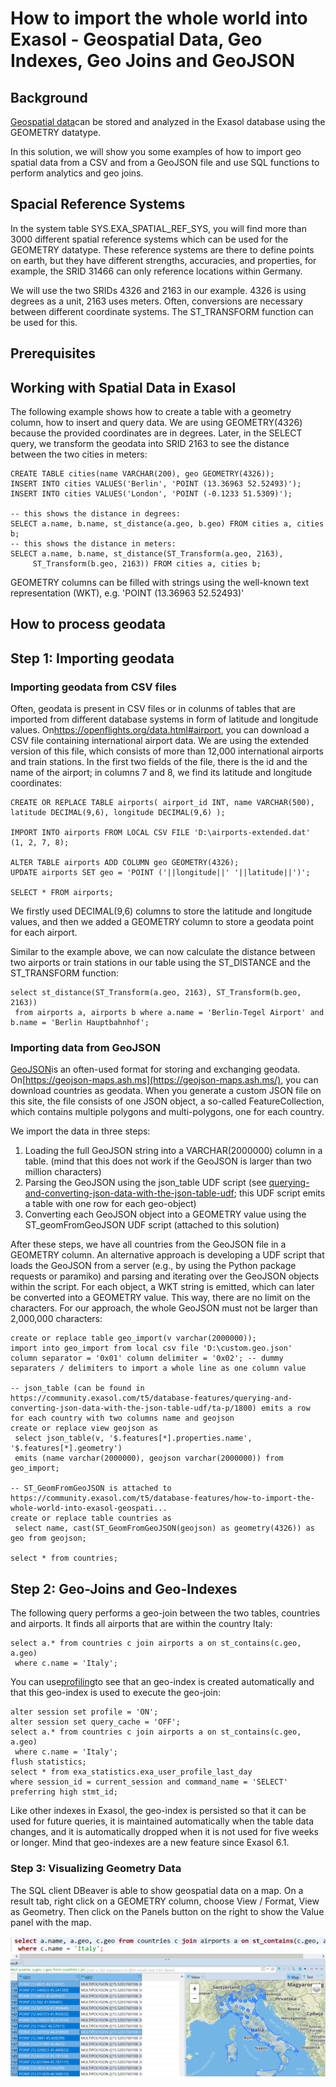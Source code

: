 # How to import the whole world into Exasol - Geospatial Data, Geo Indexes, Geo Joins and GeoJSON 
## Background

[Geospatial data](https://docs.exasol.com/sql_references/geospatialdata.htm)can be stored and analyzed in the Exasol database using the GEOMETRY datatype.

In this solution, we will show you some examples of how to import geo spatial data from a CSV and from a GeoJSON file and use SQL functions to perform analytics and geo joins.

## Spacial Reference Systems

In the system table SYS.EXA_SPATIAL_REF_SYS, you will find more than 3000 different spatial reference systems which can be used for the GEOMETRY datatype. These reference systems are there to define points on earth, but they have different strengths, accuracies, and properties, for example, the SRID 31466 can only reference locations within Germany.

We will use the two SRIDs 4326 and 2163 in our example. 4326 is using degrees as a unit, 2163 uses meters. Often, conversions are necessary between different coordinate systems. The ST_TRANSFORM function can be used for this.

## Prerequisites

## Working with Spatial Data in Exasol

The following example shows how to create a table with a geometry column, how to insert and query data. We are using GEOMETRY(4326) because the provided coordinates are in degrees. Later, in the SELECT query, we transform the geodata into SRID 2163 to see the distance between the two cities in meters:


```"code-sql"
CREATE TABLE cities(name VARCHAR(200), geo GEOMETRY(4326));
INSERT INTO cities VALUES('Berlin', 'POINT (13.36963 52.52493)');
INSERT INTO cities VALUES('London', 'POINT (-0.1233 51.5309)');

-- this shows the distance in degrees:
SELECT a.name, b.name, st_distance(a.geo, b.geo) FROM cities a, cities b;
-- this shows the distance in meters:
SELECT a.name, b.name, st_distance(ST_Transform(a.geo, 2163),
     ST_Transform(b.geo, 2163)) FROM cities a, cities b;
```
GEOMETRY columns can be filled with strings using the well-known text representation (WKT), e.g. 'POINT (13.36963 52.52493)'

## How to process geodata

## Step 1: Importing geodata

### Importing geodata from CSV files

Often, geodata is present in CSV files or in colunms of tables that are imported from different database systems in form of latitude and longitude values. On<https://openflights.org/data.html#airport>, you can download a CSV file containing international airport data. We are using the extended version of this file, which consists of more than 12,000 international airports and train stations. In the first two fields of the file, there is the id and the name of the airport; in columns 7 and 8, we find its latitude and longitude coordinates:


```"code-sql"
CREATE OR REPLACE TABLE airports( airport_id INT, name VARCHAR(500), latitude DECIMAL(9,6), longitude DECIMAL(9,6) );

IMPORT INTO airports FROM LOCAL CSV FILE 'D:\airports-extended.dat' (1, 2, 7, 8);

ALTER TABLE airports ADD COLUMN geo GEOMETRY(4326);
UPDATE airports SET geo = 'POINT ('||longitude||' '||latitude||')';

SELECT * FROM airports;
```
We firstly used DECIMAL(9,6) columns to store the latitude and longitude values, and then we added a GEOMETRY column to store a geodata point for each airport.

Similar to the example above, we can now calculate the distance between two airports or train stations in our table using the ST_DISTANCE and the ST_TRANSFORM function:


```"code-sql"
select st_distance(ST_Transform(a.geo, 2163), ST_Transform(b.geo, 2163))  
 from airports a, airports b where a.name = 'Berlin-Tegel Airport' and b.name = 'Berlin Hauptbahnhof'; 
```
### Importing data from GeoJSON

[GeoJSON](https://tools.ietf.org/html/rfc7946)is an often-used format for storing and exchanging geodata. On[https://geojson-maps.ash.ms](https://geojson-maps.ash.ms/), you can download countries as geodata. When you generate a custom JSON file on this site, the file consists of one JSON object, a so-called FeatureCollection, which contains multiple polygons and multi-polygons, one for each country.

We import the data in three steps:

1. Loading the full GeoJSON string into a VARCHAR(2000000) column in a table. (mind that this does not work if the GeoJSON is larger than two million characters)
2. Parsing the GeoJSON using the json_table UDF script (see [querying-and-converting-json-data-with-the-json-table-udf](https://community.exasol.com/t5/database-features/querying-and-converting-json-data-with-the-json-table-udf/ta-p/1800); this UDF script emits a table with one row for each geo-object)
3. Converting each GeoJSON object into a GEOMETRY value using the ST_geomFromGeoJSON UDF script (attached to this solution)

After these steps, we have all countries from the GeoJSON file in a GEOMETRY column. An alternative approach is developing a UDF script that loads the GeoJSON from a server (e.g., by using the Python package requests or paramiko) and parsing and iterating over the GeoJSON objects within the script. For each object, a WKT string is emitted, which can later be converted into a GEOMETRY value. This way, there are no limit on the characters. For our approach, the whole GeoJSON must not be larger than 2,000,000 characters:


```"code-sql"
create or replace table geo_import(v varchar(2000000));
import into geo_import from local csv file 'D:\custom.geo.json' 
column separator = '0x01' column delimiter = '0x02'; -- dummy separaters / delimiters to import a whole line as one column value

-- json_table (can be found in https://community.exasol.com/t5/database-features/querying-and-converting-json-data-with-the-json-table-udf/ta-p/1800) emits a row for each country with two columns name and geojson
create or replace view geojson as 
 select json_table(v, '$.features[*].properties.name', '$.features[*].geometry') 
 emits (name varchar(2000000), geojson varchar(2000000)) from geo_import;

-- ST_GeomFromGeoJSON is attached to https://community.exasol.com/t5/database-features/how-to-import-the-whole-world-into-exasol-geospati...
create or replace table countries as 
 select name, cast(ST_GeomFromGeoJSON(geojson) as geometry(4326)) as geo from geojson;

select * from countries;
```
## Step 2: Geo-Joins and Geo-Indexes

The following query performs a geo-join between the two tables, countries and airports. It finds all airports that are within the country Italy:


```"code-sql"
select a.* from countries c join airports a on st_contains(c.geo, a.geo)  
 where c.name = 'Italy'; 
```
You can use[profiling](https://docs.exasol.com/database_concepts/profiling.htm)to see that an geo-index is created automatically and that this geo-index is used to execute the geo-join:


```"code-sql"
alter session set profile = 'ON';
alter session set query_cache = 'OFF';
select a.* from countries c join airports a on st_contains(c.geo, a.geo)
 where c.name = 'Italy';
flush statistics;
select * from exa_statistics.exa_user_profile_last_day 
where session_id = current_session and command_name = 'SELECT' preferring high stmt_id;
```
Like other indexes in Exasol, the geo-index is persisted so that it can be used for future queries, it is maintained automatically when the table data changes, and it is automatically dropped when it is not used for five weeks or longer. Mind that geo-indexes are a new feature since Exasol 6.1.

### Step 3: Visualizing Geometry Data

The SQL client DBeaver is able to show geospatial data on a map. On a result tab, right click on a GEOMETRY column, choose View / Format, View as Geometry. Then click on the Panels button on the right to show the Value panel with the map.

![](images/geo.png)


